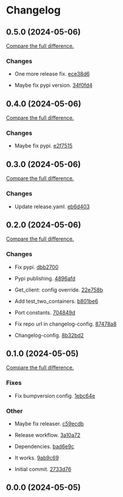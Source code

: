 # Changelog

## 0.5.0 (2024-05-06)

[Compare the full difference.](https://github.com/dmi-feo/testcontainers-yt-local/compare/0.4.0...0.5.0)

### Changes

- One more release fix. [ece38d6](https://github.com/dmi-feo/testcontainers-yt-local/commit/ece38d6a39febda74ccbabadc00cee275a29eb57)
    
- Maybe fix pypi version. [34f0fd4](https://github.com/dmi-feo/testcontainers-yt-local/commit/34f0fd4b348a87d7547e8c1764bf8f2eeb33a758)
    

## 0.4.0 (2024-05-06)

[Compare the full difference.](https://github.com/dmi-feo/testcontainers-yt-local/compare/0.3.0...0.4.0)

### Changes

- Maybe fix pypi. [e2f7515](https://github.com/dmi-feo/testcontainers-yt-local/commit/e2f751530dbe7db1cd1a4ca8e7ffc6233fecc63f)
    

## 0.3.0 (2024-05-06)

[Compare the full difference.](https://github.com/dmi-feo/testcontainers-yt-local/compare/0.2.0...0.3.0)

### Changes

- Update release.yaml. [eb6d403](https://github.com/dmi-feo/testcontainers-yt-local/commit/eb6d403bff264dbbb0627bcc42decbb469d1b692)
    

## 0.2.0 (2024-05-06)

[Compare the full difference.](https://github.com/dmi-feo/testcontainers-yt-local/compare/0.1.0...0.2.0)

### Changes

- Fix pypi. [dbb2700](https://github.com/dmi-feo/testcontainers-yt-local/commit/dbb2700e2f9c4ca3abc204d6177d81188d90bf9a)
    
- Pypi publishing. [4896afd](https://github.com/dmi-feo/testcontainers-yt-local/commit/4896afd99035bd342e9ba84ba1603c1774173324)
    
- Get_client: config override. [22e758b](https://github.com/dmi-feo/testcontainers-yt-local/commit/22e758b9cf20aadeeabe7e2cc46e203a23698bfc)
    
- Add test_two_containers. [b801be6](https://github.com/dmi-feo/testcontainers-yt-local/commit/b801be622ee8882534d80f437c639f18047c77a1)
    
- Port constants. [704849d](https://github.com/dmi-feo/testcontainers-yt-local/commit/704849ddc117cf05ce213d5d1b17144376735f97)
    
- Fix repo url in changelog-config. [87478a8](https://github.com/dmi-feo/testcontainers-yt-local/commit/87478a8b0eb1f46826fdd358995891bcc0cc4e9e)
    
- Changelog-config. [8b32bd2](https://github.com/dmi-feo/testcontainers-yt-local/commit/8b32bd298110557a0053203aaec8c2a8daa014de)
    

## 0.1.0 (2024-05-05)

[Compare the full difference.](/compare/0.0.0...0.1.0)

### Fixes

- Fix bumpversion config. [1ebc64e](/commit/1ebc64edcd05fb53bc0602f5c80aba3fa3c69baa)
    
### Other

- Maybe fix releaser. [c59ecdb](/commit/c59ecdb58b5fcd816f594a0092f26aafedfbf246)
    
- Release workflow. [3a10a72](/commit/3a10a72e786ecc7e448fa7bc78551b12fc209061)
    
- Dependencies. [bad6e9c](/commit/bad6e9c00dfa3d8d26cde1f950efe4464c325b26)
    
- It works. [9ab9c69](/commit/9ab9c69530a68cea2485f74ac420b38bb14b82dd)
    
- Initial commit. [2733d76](/commit/2733d76d7d7dcd37ecfc89907aef826859649e7e)
    

## 0.0.0 (2024-05-05)

